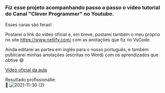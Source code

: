 ### Fiz esse projeto acompanhando passo a passo o vídeo tutorial do Canal **"Clever Programmer"** no Youtube.  
Esses caras são feras!  

Postarei o link do vídeo oficial e, em breve, postarei também o meu próprio no site https://www.netlify.com/ com as anotações que fiz no VsCode.  

Ainda editarei as partes em inglês para o nosso português, e também publicarei minhas anotações (escritas no Word) com os aprendizados que obtive  :smile:


[Vídeo oficial da aula](https://www.youtube.com/watch?v=C6jSg4VPNZE&t=7050s&ab_channel=CleverProgrammer)  

Resultado profissionálle:  
🕺
![2021-11-30 (2)](https://user-images.githubusercontent.com/81592753/144121664-0b3678df-124f-497c-b320-a09892fcfaf7.png)
